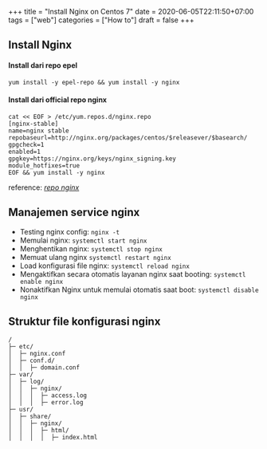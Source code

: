 +++
title = "Install Nginx on Centos 7"
date = 2020-06-05T22:11:50+07:00
tags = ["web"]
categories = ["How to"]
draft = false
+++

## Install Nginx
#### Install dari repo epel
`yum install -y epel-repo && yum install -y nginx`
#### Install dari official repo nginx
```
cat << EOF > /etc/yum.repos.d/nginx.repo
[nginx-stable]
name=nginx stable repobaseurl=http://nginx.org/packages/centos/$releasever/$basearch/
gpgcheck=1
enabled=1
gpgkey=https://nginx.org/keys/nginx_signing.key
module_hotfixes=true
EOF && yum install -y nginx
```
reference: [*repo nginx*](http://nginx.org/en/linux_packages.html#RHEL-CentOS)

## Manajemen service nginx
- Testing nginx config:
`nginx -t`
- Memulai nginx:
`systemctl start nginx`
- Menghentikan nginx:
`systemctl stop nginx`
- Memuat ulang nginx
`systemctl restart nginx`
- Load konfigurasi file nginx:
`systemctl reload nginx`
- Mengaktifkan secara otomatis layanan nginx saat booting:
`systemctl enable nginx`
- Nonaktifkan Nginx untuk memulai otomatis saat boot:
`systemctl disable nginx`

## Struktur file konfigurasi nginx
```
/
├─ etc/
│  ├─ nginx.conf
│  ├─ conf.d/
│  │  ├─ domain.conf
├─ var/
│  ├─ log/
│  │  ├─ nginx/
│  │  │  ├─ access.log
│  │  │  ├─ error.log
├─ usr/
│  ├─ share/
│  │  ├─ nginx/
│  │  │  ├─ html/
│  │  │  │  ├─ index.html
```